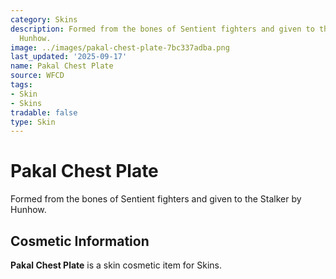```yaml
---
category: Skins
description: Formed from the bones of Sentient fighters and given to the Stalker by
  Hunhow.
image: ../images/pakal-chest-plate-7bc337adba.png
last_updated: '2025-09-17'
name: Pakal Chest Plate
source: WFCD
tags:
- Skin
- Skins
tradable: false
type: Skin
---
```


# Pakal Chest Plate

Formed from the bones of Sentient fighters and given to the Stalker by Hunhow.

## Cosmetic Information

**Pakal Chest Plate** is a skin cosmetic item for Skins.

